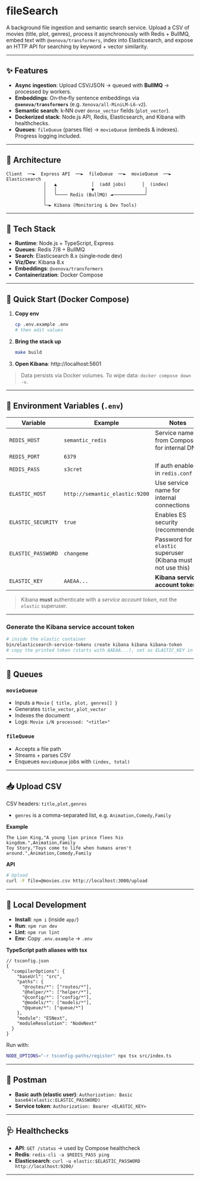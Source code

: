# fileSearch

A background file ingestion and semantic search service. Upload a CSV of movies (title, plot, genres), process it asynchronously with Redis + BullMQ, embed text with `@xenova/transformers`, index into Elasticsearch, and expose an HTTP API for searching by keyword + vector similarity.

---

## ✨ Features
- **Async ingestion**: Upload CSV/JSON → queued with **BullMQ** → processed by workers.
- **Embeddings**: On‑the‑fly sentence embeddings via **`@xenova/transformers`** (e.g. `Xenova/all-MiniLM-L6-v2`).
- **Semantic search**: k‑NN over `dense_vector` fields (`plot_vector`).
- **Dockerized stack**: Node.js API, Redis, Elasticsearch, and Kibana with healthchecks.
- **Queues**: `fileQueue` (parses file) → `movieQueue` (embeds & indexes). Progress logging included.

---

## 🧱 Architecture
```
Client  ──►  Express API  ──►  fileQueue  ──►  movieQueue  ──►  Elasticsearch
              │   ▲             │  (add jobs)      │  (index)
              │   │             ▼                   │
              │   └──── Redis (BullMQ) ◄────────────┘
              │
              └─► Kibana (Monitoring & Dev Tools)
```

---

## 🧰 Tech Stack
- **Runtime**: Node.js + TypeScript, Express
- **Queues**: Redis 7/8 + BullMQ
- **Search**: Elasticsearch 8.x (single‑node dev)
- **Viz/Dev**: Kibana 8.x
- **Embeddings**: `@xenova/transformers`
- **Containerization**: Docker Compose

---

## 🚀 Quick Start (Docker Compose)
1. **Copy env**
   ```bash
   cp .env.example .env
   # then edit values
   ```

2. **Bring the stack up**
   ```bash
   make build
   ```

3. **Open Kibana**: http://localhost:5601

> Data persists via Docker volumes. To wipe data: `docker compose down -v`.

---

## 🔐 Environment Variables (`.env`)
| Variable | Example | Notes |
|---|---|---|
| `REDIS_HOST` | `semantic_redis` | Service name from Compose for internal DNS |
| `REDIS_PORT` | `6379` | |
| `REDIS_PASS` | `s3cret` | If auth enabled in `redis.conf` |
| `ELASTIC_HOST` | `http://semantic_elastic:9200` | Use service name for internal connections |
| `ELASTIC_SECURITY` | `true` | Enables ES security (recommended) |
| `ELASTIC_PASSWORD` | `changeme` | Password for `elastic` superuser (Kibana must not use this) |
| `ELASTIC_KEY` | `AAEAA...` | **Kibana service account token** |

> Kibana **must** authenticate with a *service account token*, not the `elastic` superuser.

---

### Generate the Kibana service account token
```bash
# inside the elastic container
bin/elasticsearch-service-tokens create kibana kibana kibana-token
# copy the printed token (starts with AAEAA...), set as ELASTIC_KEY in .env
```

---

## 🧵 Queues
### `movieQueue`
- Inputs a `Movie` `{ title, plot, genres[] }`
- Generates `title_vector`, `plot_vector`
- Indexes the document
- Logs: `Movie i/N processed: "<title>"`

### `fileQueue`
- Accepts a file path
- Streams + parses CSV
- Enqueues `movieQueue` jobs with `(index, total)`

---

## 📥 Upload CSV
CSV headers: `title,plot,genres`
- `genres` is a comma-separated list, e.g. `Animation,Comedy,Family`

**Example**
```csv
The Lion King,"A young lion prince flees his kingdom.",Animation,Family
Toy Story,"Toys come to life when humans aren't around.",Animation,Comedy,Family
```

**API**
```bash
# Upload
curl -F file=@movies.csv http://localhost:3000/upload
```

---

## 🧪 Local Development
- **Install**: `npm i` (inside `app/`)
- **Run**: `npm run dev`
- **Lint**: `npm run lint`
- **Env**: Copy `.env.example` → `.env`

**TypeScript path aliases with tsx**
```jsonc
// tsconfig.json
{
  "compilerOptions": {
    "baseUrl": "src",
    "paths": {
      "@routes/*": ["routes/*"],
      "@helper/*": ["helper/*"],
      "@config/*": ["config/*"],
      "@models/*": ["models/*"],
      "@queue/*": ["queue/*"]
    },
    "module": "ESNext",
    "moduleResolution": "NodeNext"
  }
}
```
Run with:
```bash
NODE_OPTIONS="-r tsconfig-paths/register" npx tsx src/index.ts
```

---

## 🔧 Postman
- **Basic auth (elastic user)**: `Authorization: Basic base64(elastic:ELASTIC_PASSWORD)`
- **Service token**: `Authorization: Bearer <ELASTIC_KEY>`

---

## 🩺 Healthchecks
- **API**: `GET /status` → used by Compose healthcheck
- **Redis**: `redis-cli -a $REDIS_PASS ping`
- **Elasticsearch**: `curl -u elastic:$ELASTIC_PASSWORD http://localhost:9200/`
 ---
